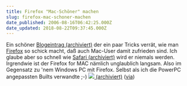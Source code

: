 ```yaml
---
title: Firefox "Mac-Schöner" machen
slug: firefox-mac-schoner-machen
date_published: 2006-08-16T06:42:25.000Z
date_updated: 2018-08-22T09:37:45.000Z
---
```


Ein schöner [Blogeintrag (archiviert)](http://web.archive.org/web/20060720155952/http://www.cavemonkey50.com:80/2006/07/how-to-make-firefox-for-mac-more-mac-like/) der ein paar Tricks verrät, wie man [Firefox](http://www.mozilla.com) so schick macht, daß auch Mac-User damit zufrieden sind. Ich glaube aber so schnell wie [Safari (archiviert)](http://web.archive.org/web/20050816175613/http://www.apple.com:80/macosx/features/safari/) wird er niemals werden. Irgrendwie ist der Firefox for MAC nämlich unglaublich langsam. Also im Gegensatz zu 'nem Windows PC mit Firefox. Selbst als ich die PowerPC angepassten Builts verwandte ;-)
[![](//cavemonkey50.com/wp-content/uploads/2006/07/grapple.png) (archiviert)](http://web.archive.org/web/20060720155952/http://www.cavemonkey50.com:80/2006/07/how-to-make-firefox-for-mac-more-mac-like/)
([via](http://yigg.de/4697_How_to_make_Firefox_more_Maclike))
